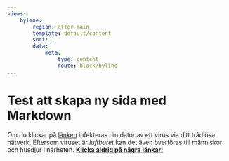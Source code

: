 ```yaml
---
views:
    byline:
        region: after-main
        template: default/content
        sort: 1
        data:
            meta:
                type: content
                route: block/byline
...
```


Test att skapa ny sida med Markdown
=================================

Om du klickar på [länken](http://blä.se/) infekteras din dator av ett virus via ditt trådlösa nätverk. Eftersom viruset är *luftburet* kan det även överföras till människor och husdjur i närheten. [**Klicka aldrig på några länkar!**](http://blä.se/)
